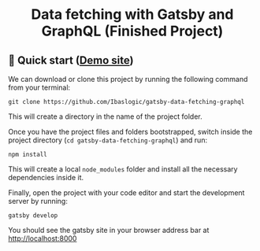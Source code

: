 <h1 align="center">
  Data fetching with Gatsby and GraphQL (Finished Project)
</h1>

## 🚀 Quick start ([Demo site](https://gatsbydatafetchinggraphql.gatsbyjs.io/))

We can download or clone this project by running the following command from your terminal:

```shell
git clone https://github.com/Ibaslogic/gatsby-data-fetching-graphql
```

This will create a directory in the name of the project folder.

Once you have the project files and folders bootstrapped, switch inside the project directory (`cd gatsby-data-fetching-graphql`) and run:

```
npm install
```

This will create a local `node_modules` folder and install all the necessary dependencies inside it.

Finally, open the project with your code editor and start the development server by running:

```
gatsby develop
```

You should see the gatsby site in your browser address bar at [http://localhost:8000](http://localhost:8000)
